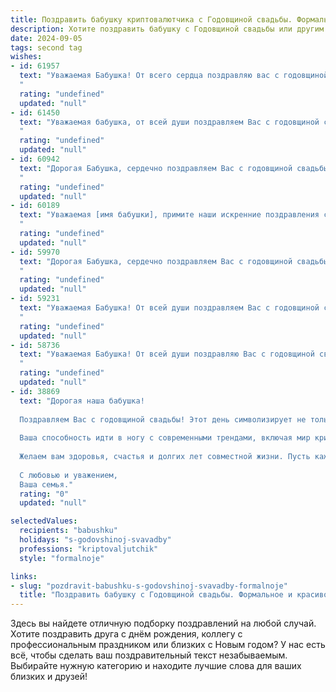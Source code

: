 ```yaml
---
title: Поздравить бабушку криптовалютчика с Годовщиной свадьбы. Формальное и красивое
description: Хотите поздравить бабушку с Годовщиной свадьбы или другим праздником? Наш ИИ создаст незабываемое поздравление, а вы обязательно выделитесь среди других.  
date: 2024-09-05
tags: second tag
wishes:
- id: 61957
  text: "Уважаемая Бабушка! От всего сердца поздравляю вас с годовщиной свадьбы! Желаю вам крепкого здоровья, семейного благополучия и долгих лет жизни, наполненных радостью и любовью. Пусть ваша профессиональная деятельность криптовалютчика приносит вам стабильность и успех!
  "
  rating: "undefined"
  updated: "null"
- id: 61450
  text: "Уважаемая бабушка, от всей души поздравляем Вас с годовщиной свадьбы! Пусть ваш семейный очаг всегда будет согрет любовью, взаимопониманием и счастьем. Желаем Вам крепкого здоровья, благополучия и долгих лет совместной жизни, наполненных радостью и миром.
  "
  rating: "undefined"
  updated: "null"
- id: 60942
  text: "Дорогая Бабушка, сердечно поздравляем Вас с годовщиной свадьбы! Желаем Вам крепкого здоровья, семейного благополучия и долгих лет, наполненных любовью, счастьем и взаимопониманием! Пусть Ваш семейный очаг всегда будет теплым и уютным, а Ваша жизнь — яркой и радостной!
  "
  rating: "undefined"
  updated: "null"
- id: 60189
  text: "Уважаемая [имя бабушки], примите наши искренние поздравления с годовщиной свадьбы! Желаем Вам и Вашему супругу долгих лет совместной жизни, наполненных любовью, счастьем и благополучием.  Пусть Ваша семейная жизнь будет процветающей, а годы, проведенные вместе, будут  наполнены теплом и радостью!
  "
  rating: "undefined"
  updated: "null"
- id: 59970
  text: "Дорогая Бабушка, сердечно поздравляем Вас с годовщиной свадьбы! Пусть эта знаменательная дата напоминает о Вашей крепкой любви, верности и долгой совместной жизни. Желаем Вам крепкого здоровья, семейного благополучия и еще долгих счастливых лет вместе.
  "
  rating: "undefined"
  updated: "null"
- id: 59231
  text: "Уважаемая Бабушка! От всей души поздравляем Вас с годовщиной свадьбы! Желаем, чтобы Ваша жизнь была по-прежнему наполнена любовью, счастьем и благополучием. Пусть ваша крепкая семейная традиция, основанная на взаимном уважении и понимании, будет примером для многих поколений. Пусть Ваш жизненный путь, как и Ваша профессия криптовалютчика, будет стабильным и прибыльным. Здоровья Вам и долгих счастливых лет!
  "
  rating: "undefined"
  updated: "null"
- id: 58736
  text: "Уважаемая Бабушка! От всей души поздравляю Вас с годовщиной свадьбы! Пусть ваше сердце наполняется радостью и любовью, как в день вашей свадьбы. Желаю Вам крепкого здоровья, благополучия и долгих лет счастливой семейной жизни!
  "
  rating: "undefined"
  updated: "null"
- id: 38869
  text: "Дорогая наша бабушка!
  
  Поздравляем Вас с годовщиной свадьбы! Этот день символизирует не только любовь и верность, но и те прекрасные моменты, которые вы провели вместе. Ваш жизненный путь – это пример для всех нас, наполненный взаимопониманием, уважением и заботой.
  
  Ваша способность идти в ногу с современными трендами, включая мир криптовалют, вдохновляет нас и демонстрирует, что никогда не поздно учиться чему-то новому. Мы гордимся Вашими достижениями и тем, как Вы с легкостью осваиваете новые горизонты.
  
  Желаем вам здоровья, счастья и долгих лет совместной жизни. Пусть каждый новый день приносит только радость и улыбки!
  
  С любовью и уважением,
  Ваша семья."
  rating: "0"
  updated: "null"

selectedValues:
  recipients: "babushku"
  holidays: "s-godovshinoj-svavadby"
  professions: "kriptovaljutchik"
  style: "formalnoje"

links:
- slug: "pozdravit-babushku-s-godovshinoj-svavadby-formalnoje"
  title: "Поздравить бабушку с Годовщиной свадьбы. Формальное и красивое"
---
```


Здесь вы найдете отличную подборку поздравлений на любой случай. 
Хотите поздравить друга с днём рождения, коллегу с профессиональным праздником или близких с Новым годом? У нас есть всё, чтобы сделать ваш поздравительный текст незабываемым. Выбирайте нужную категорию и находите лучшие слова для ваших близких и друзей!
